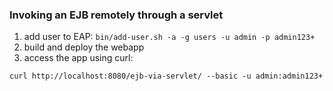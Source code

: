 ### Invoking an EJB remotely through a servlet

1. add user to EAP: `bin/add-user.sh -a -g users -u admin -p admin123+`
2. build and deploy the webapp
3. access the app using curl:
```
curl http://localhost:8080/ejb-via-servlet/ --basic -u admin:admin123+
```

